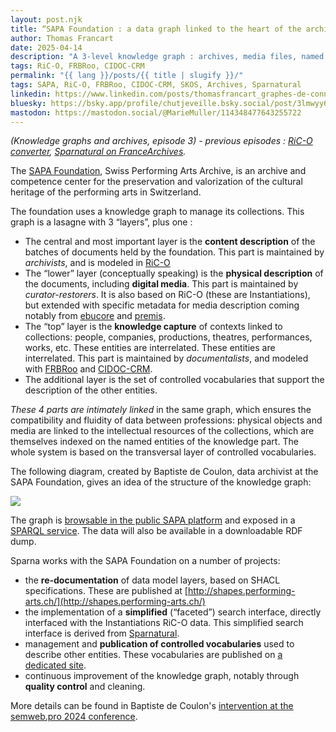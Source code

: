 ```yaml
---
layout: post.njk
title: “SAPA Foundation : a data graph linked to the heart of the archives”.
author: Thomas Francart
date: 2025-04-14
description: "A 3-level knowledge graph : archives, media files, named entities (knowledge)"
tags: RiC-O, FRBRoo, CIDOC-CRM
permalink: "{{ lang }}/posts/{{ title | slugify }}/"
tags: SAPA, RiC-O, FRBRoo, CIDOC-CRM, SKOS, Archives, Sparnatural
linkedin: https://www.linkedin.com/posts/thomasfrancart_graphes-de-connaissances-et-archives-%C3%A9pisode-activity-7318237605584637971-MqBc
bluesky: https://bsky.app/profile/chutjeveille.bsky.social/post/3lmwyy6bm7c26
mastodon: https://mastodon.social/@MarieMuller/114348477643255722
---
```


_(Knowledge graphs and archives, episode 3) - previous episodes : [RiC-O converter](http://www.sparna.fr/en/posts/ric-o-converter-3-0-transition-from-ead-or-eac-to-archival-knowledge-graphs), [Sparnatural on FranceArchives](https://blog.sparna.fr/2025/02/14/retour-sur-le-deploiement-de-sparnatural-pour-francearchives/)._

<p class="lead">The <a href="https://sapa.swiss/fr/">SAPA Foundation</a>, Swiss Performing Arts Archive, is an archive and competence center for the preservation and valorization of the cultural heritage of the performing arts in Switzerland.

The foundation uses a knowledge graph to manage its collections. This graph is a lasagne with 3 “layers”, plus one :

  - The central and most important layer is the **content description** of the batches of documents held by the foundation. This part is maintained by _archivists_, and is modeled in [RiC-O](https://www.ica.org/resource/records-in-contexts-conceptual-model/)
  - The “lower” layer (conceptually speaking) is the **physical description** of the documents, including **digital media**. This part is maintained by _curator-restorers_. It is also based on RiC-O (these are Instantiations), but extended with specific metadata for media description coming notably from [ebucore](https://tech-metadata.ebu-it-tools.ch/ontologies/ebucore/index.html) and [premis](https://www.loc.gov/standards/premis/).
  - The “top” layer is the **knowledge capture** of contexts linked to collections: people, companies, productions, theatres, performances, works, etc. These entities are interrelated. These entities are interrelated. This part is maintained by _documentalists_, and modeled with [FRBRoo](https://cidoc-crm.org/lrmoo/ModelVersion/frbroo-v.-3.0) and [CIDOC-CRM](https://cidoc-crm.org).
  - The additional layer is the set of controlled vocabularies that support the description of the other entities.


_These 4 parts are intimately linked_ in the same graph, which ensures the compatibility and fluidity of data between professions: physical objects and media are linked to the intellectual resources of the collections, which are themselves indexed on the named entities of the knowledge part. The whole system is based on the transversal layer of controlled vocabularies.

The following diagram, created by Baptiste de Coulon, data archivist at the SAPA Foundation, gives an idea of the structure of the knowledge graph:

[![](/assets/posts-images/SAPA_modele-RDF.png)](/assets/posts-images/SAPA_modele-RDF.png)

The graph is [browsable in the public SAPA platform](https://www.performing-arts.ch) and exposed in a [SPARQL service](https://www.performing-arts.ch/sparql). The data will also be available in a downloadable RDF dump.


Sparna works with the SAPA Foundation on a number of projects:
  
  - the **re-documentation** of data model layers, based on SHACL specifications. These are published at [http://shapes.performing-arts.ch/](http://shapes.performing-arts.ch/)
  - the implementation of a **simplified** (“faceted”) search interface, directly interfaced with the Instantiations RiC-O data. This simplified search interface is derived from [Sparnatural](https://sparnatural.eu/).
  - management and **publication of controlled vocabularies** used to describe other entities. These vocabularies are published on [a dedicated site](http://vocab.performing-arts.ch/).
  - continuous improvement of the knowledge graph, notably through **quality control** and cleaning.


More details can be found in Baptiste de Coulon's [intervention at the semweb.pro 2024 conference](https://semweb.pro/conference/2024/presentation/decoulon-impact_websem/).

